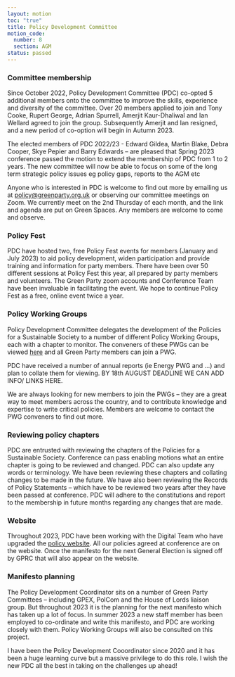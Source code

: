 ```yaml
---
layout: motion
toc: "true"
title: Policy Development Committee
motion_code:
  number: 8
  section: AGM
status: passed
---
```

### Committee membership
Since October 2022, Policy Development Committee (PDC) co-opted 5 additional members onto the committee to improve the skills, experience and diversity of the committee. Over 20 members applied to join and Tony Cooke, Rupert George, Adrian Spurrell, Amerjit Kaur-Dhaliwal and Ian Wellard agreed to join the group. Subsequently Amerjit and Ian resigned, and a new period of co-option will begin in Autumn 2023.

The elected members of PDC 2022/23 - Edward Gildea, Martin Blake, Debra Cooper, Skye Pepier and Barry Edwards – are pleased that Spring 2023 conference passed the motion to extend the membership of PDC from 1 to 2 years. The new committee will now be able to focus on some of the long term strategic policy issues eg policy gaps, reports to the AGM etc

Anyone who is interested in PDC is welcome to find out more by emailing us at  policy@greenparty.org.uk or observing our committee meetings on Zoom. We currently meet on the 2nd Thursday of each month, and the link and agenda are put on Green Spaces. Any members are welcome to come and observe.

### Policy Fest
PDC have hosted two, free Policy Fest events for members (January and July 2023) to aid policy development, widen participation and provide training and information for party members. There have been over 50 different sessions at Policy Fest this year, all prepared by party members and volunteers. The Green Party zoom accounts and Conference Team have been invaluable in facilitating the event. We hope to continue Policy Fest as a free, online event twice a year.

### Policy Working Groups
Policy Development Committee delegates the development of the Policies for a Sustainable Society to a number of different Policy Working Groups, each with a chapter to monitor. The conveners of these PWGs can be viewed [here](https://members.greenparty.org.uk/policy-working-groups) and all Green Party members can join a PWG.

PDC have received a number of annual reports (ie Energy PWG and …) and plan to collate them for viewing. BY 18th AUGUST DEADLINE WE CAN ADD INFO/ LINKS HERE.

We are always looking for new members to join the PWGs – they are a great way to meet members across the country, and to contribute knowledge and expertise to write critical policies. Members are welcome to contact the PWG conveners to find out more.

### Reviewing policy chapters
PDC are entrusted with reviewing the chapters of the Policies for a Sustainable Society. Conference can pass enabling motions what an entire chapter is going to be reviewed and changed. PDC can also update any words or terminology. We have been reviewing these chapters and collating changes to be made in the future. We have also been reviewing the Records of Policy Statements – which have to be reviewed two years after they have been passed at conference. PDC will adhere to the constitutions and report to the membership in future months regarding any changes that are made.

### Website
Throughout 2023, PDC have been working with the Digital Team who have upgraded the [policy website](https://policy.greenparty.org.uk/). All our policies agreed at conference are on the website. Once the manifesto for the next General Election is signed off by GPRC that will also appear on the website.

### Manifesto planning
The Policy Development Coordinator sits on a number of Green Party Committees – including GPEX, PolCom and the House of Lords liaison group. But throughout 2023 it is the planning for the next manifesto which has taken up a lot of focus. In summer 2023 a new staff member has been employed to co-ordinate and write this manifesto, and PDC are working closely with them. Policy Working Groups will also be consulted on this project.

I have been the Policy Development Cooordinator since 2020 and it has been a huge learning curve but a massive privilege to do this role. I wish the new PDC all the best in taking on the challenges up ahead!
